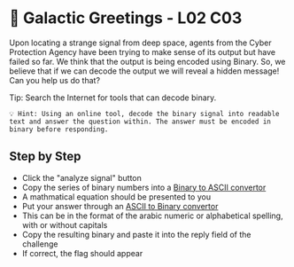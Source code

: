 # 👋 Galactic Greetings - L02 C03 

Upon locating a strange signal from deep space, agents from the Cyber Protection Agency have been trying to make sense of its output but have failed so far. We think that the output is being encoded using Binary. So, we believe that if we can decode the output we will reveal a hidden message! Can you help us do that?

Tip: Search the Internet for tools that can decode binary.

```
💡 Hint: Using an online tool, decode the binary signal into readable text and answer the question within. The answer must be encoded in binary before responding.
```

## Step by Step

- Click the "analyze signal" button
- Copy the series of binary numbers into a [Binary to ASCII convertor](https://rapidtables.com/convert/number/binary-to-ascii.html)
- A mathmatical equation should be presented to you
- Put your answer through an [ASCII to Binary convertor](https://www.rapidtables.com/convert/number/ascii-to-binary.html)
 - This can be in the format of the arabic numeric or alphabetical spelling, with or without capitals
- Copy the resulting binary and paste it into the reply field of the challenge
- If correct, the flag should appear
